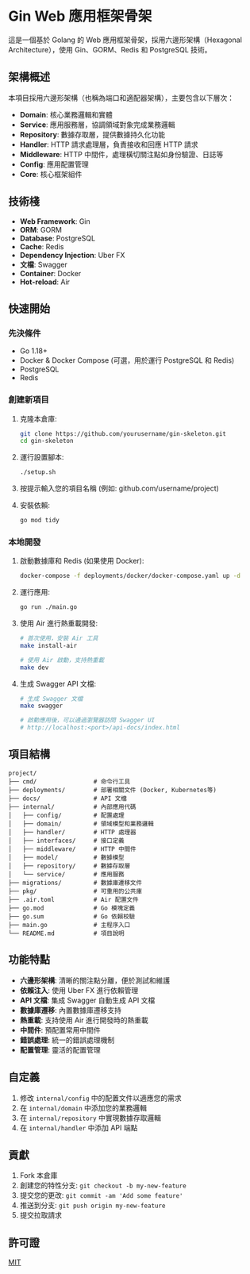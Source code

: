# Gin Web 應用框架骨架

這是一個基於 Golang 的 Web 應用框架骨架，採用六邊形架構（Hexagonal Architecture），使用 Gin、GORM、Redis 和 PostgreSQL 技術。

## 架構概述

本項目採用六邊形架構（也稱為端口和適配器架構），主要包含以下層次：

- **Domain**: 核心業務邏輯和實體
- **Service**: 應用服務層，協調領域對象完成業務邏輯
- **Repository**: 數據存取層，提供數據持久化功能
- **Handler**: HTTP 請求處理層，負責接收和回應 HTTP 請求
- **Middleware**: HTTP 中間件，處理橫切關注點如身份驗證、日誌等
- **Config**: 應用配置管理
- **Core**: 核心框架組件

## 技術棧

- **Web Framework**: Gin
- **ORM**: GORM
- **Database**: PostgreSQL
- **Cache**: Redis
- **Dependency Injection**: Uber FX
- **文檔**: Swagger
- **Container**: Docker
- **Hot-reload**: Air

## 快速開始

### 先決條件

- Go 1.18+
- Docker & Docker Compose (可選，用於運行 PostgreSQL 和 Redis)
- PostgreSQL
- Redis

### 創建新項目

1. 克隆本倉庫:
   ```bash
   git clone https://github.com/yourusername/gin-skeleton.git
   cd gin-skeleton
   ```

2. 運行設置腳本:
   ```bash
   ./setup.sh
   ```

3. 按提示輸入您的項目名稱 (例如: github.com/username/project)

4. 安裝依賴:
   ```bash
   go mod tidy
   ```

### 本地開發

1. 啟動數據庫和 Redis (如果使用 Docker):
   ```bash
   docker-compose -f deployments/docker/docker-compose.yaml up -d
   ```

2. 運行應用:
   ```bash
   go run ./main.go
   ```

3. 使用 Air 進行熱重載開發:
   ```bash
   # 首次使用，安裝 Air 工具
   make install-air
   
   # 使用 Air 啟動，支持熱重載
   make dev
   ```

4. 生成 Swagger API 文檔:
   ```bash
   # 生成 Swagger 文檔
   make swagger
   
   # 啟動應用後，可以通過瀏覽器訪問 Swagger UI
   # http://localhost:<port>/api-docs/index.html
   ```

## 項目結構

```
project/
├── cmd/                # 命令行工具
├── deployments/        # 部署相關文件 (Docker, Kubernetes等)
├── docs/               # API 文檔
├── internal/           # 內部應用代碼
│   ├── config/         # 配置處理
│   ├── domain/         # 領域模型和業務邏輯
│   ├── handler/        # HTTP 處理器
│   ├── interfaces/     # 接口定義
│   ├── middleware/     # HTTP 中間件
│   ├── model/          # 數據模型
│   ├── repository/     # 數據存取層
│   └── service/        # 應用服務
├── migrations/         # 數據庫遷移文件
├── pkg/                # 可重用的公共庫
├── .air.toml           # Air 配置文件
├── go.mod              # Go 模塊定義
├── go.sum              # Go 依賴校驗
├── main.go             # 主程序入口
└── README.md           # 項目說明
```

## 功能特點

- **六邊形架構**: 清晰的關注點分離，便於測試和維護
- **依賴注入**: 使用 Uber FX 進行依賴管理
- **API 文檔**: 集成 Swagger 自動生成 API 文檔
- **數據庫遷移**: 內置數據庫遷移支持
- **熱重載**: 支持使用 Air 進行開發時的熱重載
- **中間件**: 預配置常用中間件
- **錯誤處理**: 統一的錯誤處理機制
- **配置管理**: 靈活的配置管理

## 自定義

1. 修改 `internal/config` 中的配置文件以適應您的需求
2. 在 `internal/domain` 中添加您的業務邏輯
3. 在 `internal/repository` 中實現數據存取邏輯
4. 在 `internal/handler` 中添加 API 端點

## 貢獻

1. Fork 本倉庫
2. 創建您的特性分支: `git checkout -b my-new-feature`
3. 提交您的更改: `git commit -am 'Add some feature'`
4. 推送到分支: `git push origin my-new-feature`
5. 提交拉取請求

## 許可證

[MIT](LICENSE)